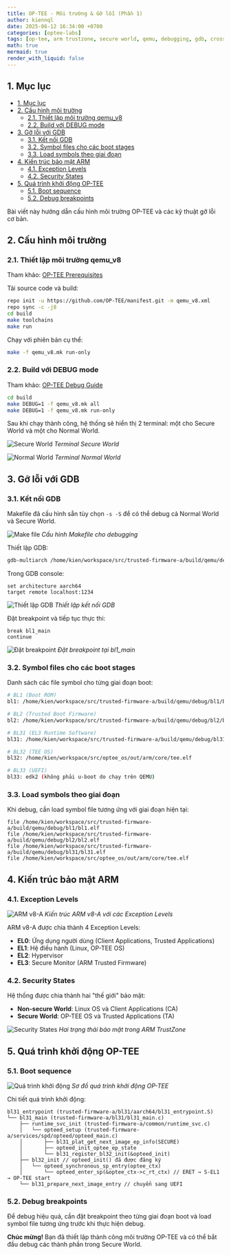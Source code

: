 ```yaml
---
title: OP-TEE - Môi trường & Gỡ lỗi (Phần 1)
author: kiennql
date: 2025-06-12 16:34:00 +0700
categories: [optee-labs]
tags: [op-tee, arm trustzone, secure world, qemu, debugging, gdb, cross-compile]
math: true
mermaid: true
render_with_liquid: false
---
```


## 1. Mục lục
- [1. Mục lục](#1-mục-lục)
- [2. Cấu hình môi trường](#2-cấu-hình-môi-trường)
  - [2.1. Thiết lập môi trường qemu\_v8](#21-thiết-lập-môi-trường-qemu_v8)
  - [2.2. Build với DEBUG mode](#22-build-với-debug-mode)
- [3. Gỡ lỗi với GDB](#3-gỡ-lỗi-với-gdb)
  - [3.1. Kết nối GDB](#31-kết-nối-gdb)
  - [3.2. Symbol files cho các boot stages](#32-symbol-files-cho-các-boot-stages)
  - [3.3. Load symbols theo giai đoạn](#33-load-symbols-theo-giai-đoạn)
- [4. Kiến trúc bảo mật ARM](#4-kiến-trúc-bảo-mật-arm)
  - [4.1. Exception Levels](#41-exception-levels)
  - [4.2. Security States](#42-security-states)
- [5. Quá trình khởi động OP-TEE](#5-quá-trình-khởi-động-op-tee)
  - [5.1. Boot sequence](#51-boot-sequence)
  - [5.2. Debug breakpoints](#52-debug-breakpoints)

Bài viết này hướng dẫn cấu hình môi trường OP-TEE và các kỹ thuật gỡ lỗi cơ bản.

## 2. Cấu hình môi trường

### 2.1. Thiết lập môi trường qemu_v8

Tham khảo: [OP-TEE Prerequisites](https://optee.readthedocs.io/en/latest/building/prerequisites.html)

Tải source code và build:

```bash
repo init -u https://github.com/OP-TEE/manifest.git -m qemu_v8.xml
repo sync -c -j8
cd build
make toolchains
make run
```

Chạy với phiên bản cụ thể:

```bash
make -f qemu_v8.mk run-only
```

### 2.2. Build với DEBUG mode

Tham khảo: [OP-TEE Debug Guide](https://optee.readthedocs.io/en/latest/debug/index.html)

```bash
cd build
make DEBUG=1 -f qemu_v8.mk all
make DEBUG=1 -f qemu_v8.mk run-only
```

Sau khi chạy thành công, hệ thống sẽ hiển thị 2 terminal: một cho Secure World và một cho Normal World.

![Secure World](/assets/img/post/envndebug-optee/secureworld.png)
_Terminal Secure World_

![Normal World](/assets/img/post/envndebug-optee/normalworld.png)
_Terminal Normal World_

## 3. Gỡ lỗi với GDB

### 3.1. Kết nối GDB

Makefile đã cấu hình sẵn tùy chọn `-s -S` để có thể debug cả Normal World và Secure World.

![Make file](/assets/img/post/envndebug-optee/makefile.png)
_Cấu hình Makefile cho debugging_

Thiết lập GDB:

```bash
gdb-multiarch /home/kien/workspace/src/trusted-firmware-a/build/qemu/debug/bl1/bl1.elf
```

Trong GDB console:

```gdb
set architecture aarch64
target remote localhost:1234
```

![Thiết lập GDB](/assets/img/post/envndebug-optee/setupgdb.png)
_Thiết lập kết nối GDB_

Đặt breakpoint và tiếp tục thực thi:

```gdb
break bl1_main
continue
```

![Đặt breakpoint](/assets/img/post/envndebug-optee/breakpoint.png)
_Đặt breakpoint tại bl1_main_

### 3.2. Symbol files cho các boot stages

Danh sách các file symbol cho từng giai đoạn boot:

```bash
# BL1 (Boot ROM)
bl1: /home/kien/workspace/src/trusted-firmware-a/build/qemu/debug/bl1/bl1.elf

# BL2 (Trusted Boot Firmware)  
bl2: /home/kien/workspace/src/trusted-firmware-a/build/qemu/debug/bl2/bl2.elf

# BL31 (EL3 Runtime Software)
bl31: /home/kien/workspace/src/trusted-firmware-a/build/qemu/debug/bl31/bl31.elf

# BL32 (TEE OS)
bl32: /home/kien/workspace/src/optee_os/out/arm/core/tee.elf

# BL33 (UEFI)
bl33: edk2 (không phải u-boot do chạy trên QEMU)
```

### 3.3. Load symbols theo giai đoạn

Khi debug, cần load symbol file tương ứng với giai đoạn hiện tại:

```gdb
file /home/kien/workspace/src/trusted-firmware-a/build/qemu/debug/bl1/bl1.elf
file /home/kien/workspace/src/trusted-firmware-a/build/qemu/debug/bl2/bl2.elf
file /home/kien/workspace/src/trusted-firmware-a/build/qemu/debug/bl31/bl31.elf
file /home/kien/workspace/src/optee_os/out/arm/core/tee.elf
```

## 4. Kiến trúc bảo mật ARM

### 4.1. Exception Levels

![ARM v8-A](/assets/img/post/envndebug-optee/armv8a.png)
_Kiến trúc ARM v8-A với các Exception Levels_

ARM v8-A được chia thành 4 Exception Levels:
- **EL0**: Ứng dụng người dùng (Client Applications, Trusted Applications)
- **EL1**: Hệ điều hành (Linux, OP-TEE OS)
- **EL2**: Hypervisor
- **EL3**: Secure Monitor (ARM Trusted Firmware)

### 4.2. Security States

Hệ thống được chia thành hai "thế giới" bảo mật:
- **Non-secure World**: Linux OS và Client Applications (CA)
- **Secure World**: OP-TEE OS và Trusted Applications (TA)

![Security States](/assets/img/post/envndebug-optee/securitystates.png)
_Hai trạng thái bảo mật trong ARM TrustZone_

## 5. Quá trình khởi động OP-TEE

### 5.1. Boot sequence

![Quá trình khởi động](/assets/img/post/envndebug-optee/bootsequence.png)
_Sơ đồ quá trình khởi động OP-TEE_

Chi tiết quá trình khởi động:

```
bl31_entrypoint (trusted-firmware-a/bl31/aarch64/bl31_entrypoint.S)
└── bl31_main (trusted-firmware-a/bl31/bl31_main.c)
    ├── runtime_svc_init (trusted-firmware-a/common/runtime_svc.c)
    │   └── opteed_setup (trusted-firmware-a/services/spd/opteed/opteed_main.c)
    │       ├── bl31_plat_get_next_image_ep_info(SECURE)
    │       ├── opteed_init_optee_ep_state
    │       └── bl31_register_bl32_init(&opteed_init)
    ├── bl32_init // opteed_init() đã được đăng ký
    │   └── opteed_synchronous_sp_entry(optee_ctx)
    │       └── opteed_enter_sp(&optee_ctx->c_rt_ctx) // ERET → S-EL1 → OP-TEE start
    └── bl31_prepare_next_image_entry // chuyển sang UEFI
```

### 5.2. Debug breakpoints

Để debug hiệu quả, cần đặt breakpoint theo từng giai đoạn boot và load symbol file tương ứng trước khi thực hiện debug.

**Chúc mừng!** Bạn đã thiết lập thành công môi trường OP-TEE và có thể bắt đầu debug các thành phần trong Secure World.
